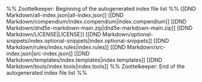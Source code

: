 %% Zoottelkeeper: Beginning of the autogenerated index file list  %%
 [[DND Markdown/all-index.json|all-index.json]]
 [[DND Markdown/compendium/index.compendium|index.compendium]]
 [[DND Markdown/dnd5e-markdown-main.zip|dnd5e-markdown-main.zip]]
 [[DND Markdown/LICENSE|LICENSE]]
 [[DND Markdown/optional-snippets/index.optional-snippets|index.optional-snippets]]
 [[DND Markdown/rules/index.rules|index.rules]]
 [[DND Markdown/src-index.json|src-index.json]]
 [[DND Markdown/templates/index.templates|index.templates]]
 [[DND Markdown/tools/index.tools|index.tools]]
%% Zoottelkeeper: End of the autogenerated index file list  %%
